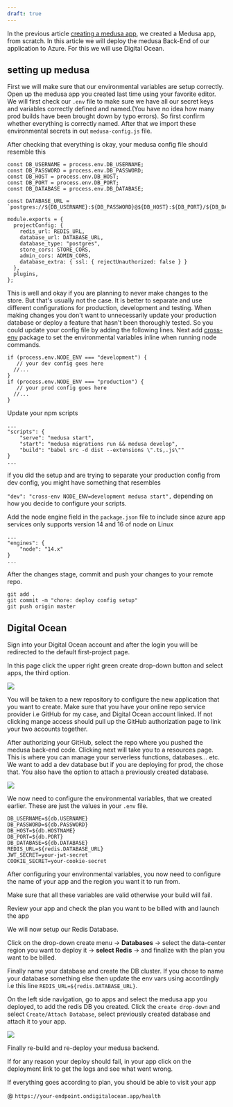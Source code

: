 ```yaml
---
draft: true
---
```


In the previous article [creating a medusa app]('./settings-up-a-medusa-app.md'), we created a Medusa app, from scratch. In this article we will deploy the medusa Back-End of our application to Azure. For this we will use Digital Ocean.

## setting up medusa

First we will make sure that our environmental variables are setup correctly. Open up the medusa app you created last time using your favorite editor. We will first check our `.env` file to make sure we have all our secret keys and variables correctly defined and named.(You have no idea how many prod builds have been brought down by typo errors). So first confirm whether everything is correctly named. After that we import these environmental secrets in out `medusa-config.js` file.

After checking that everything is okay, your medusa config file should resemble this

```shell
const DB_USERNAME = process.env.DB_USERNAME;
const DB_PASSWORD = process.env.DB_PASSWORD;
const DB_HOST = process.env.DB_HOST;
const DB_PORT = process.env.DB_PORT;
const DB_DATABASE = process.env.DB_DATABASE;

const DATABASE_URL = `postgres://${DB_USERNAME}:${DB_PASSWORD}@${DB_HOST}:${DB_PORT}/${DB_DATABASE}`;

module.exports = {
  projectConfig: {
    redis_url: REDIS_URL,
    database_url: DATABASE_URL,
    database_type: "postgres",
    store_cors: STORE_CORS,
    admin_cors: ADMIN_CORS,
    database_extra: { ssl: { rejectUnauthorized: false } }
  },
  plugins,
};
```

This is well and okay if you are planning to never make changes to the store. But that's usually not the case. It is better to separate and use different configurations for production, development and testing. When making changes you don't want to unnecessarily update your production database or deploy a feature that hasn't been thoroughly tested. So you could update your config file by adding the following lines. Next add [cross-env](https://www.npmjs.com/package/cross-env) package to set the environmental variables inline when running node commands.

```shell
if (process.env.NODE_ENV === "development") {
   // your dev config goes here
  //...
}
if (process.env.NODE_ENV === "production") {
   // your prod config goes here
  //...
}
```

Update your npm scripts

```shell
...
"scripts": {
    "serve": "medusa start",
    "start": "medusa migrations run && medusa develop",
    "build": "babel src -d dist --extensions \".ts,.js\""
}
...
```

if you did the setup and are trying to separate your production config from dev config, you might have something that resembles

`"dev": "cross-env NODE_ENV=development medusa start",` depending on how you decide to configure your scripts.

Add the node engine field in the `package.json` file to include since azure app services only supports version 14 and 16 of node on Linux

```shell
...
"engines": {
    "node": "14.x"
}
...
```

After the changes stage, commit and push your changes to your remote repo.

```shell
git add .
git commit -m "chore: deploy config setup"
git push origin master
```

## Digital Ocean

Sign into your Digital Ocean account and after the login you will be redirected to the default first-project page.

In this page click the upper right green create drop-down button and select apps, the third option.

![](/home/jimii/Documents/webcode/jimii/static/deploying-medusa-app/new-proj-digital-ocean-landing.jpg)

You will be taken to a new repository to configure the new application that you want to create. Make sure that you have your online repo service provider i.e GitHub for my case, and Digital Ocean account linked. If not clicking mange access should pull up the GitHub authorization page to link your two accounts together.

After authorizing your GitHub, select the repo where you pushed the medusa back-end code. Clicking next will take you to a resources page. This is where you can manage your serverless functions, databases... etc. We want to add a dev database but if you are deploying for prod, the chose that. You also have the option to attach a previously created database.

![](/home/jimii/Documents/webcode/jimii/static/deploying-medusa-app/DO-db-resource-attaching.jpg)

We now need to configure the environmental variables, that we created earlier. These are just the values in your `.env` file.

```shell
DB_USERNAME=${db.USERNAME}
DB_PASSWORD=${db.PASSWORD}
DB_HOST=${db.HOSTNAME}
DB_PORT=${db.PORT}
DB_DATABASE=${db.DATABASE}
REDIS_URL=${redis.DATABASE_URL}
JWT_SECRET=your-jwt-secret
COOKIE_SECRET=your-cookie-secret
```

After configuring your environmental variables, you now need to configure the name of your app and the region you want it to run from.

Make sure that all these variables are valid otherwise your build will fail.

Review your app and check the plan you want to be billed with and launch the app

We will now setup our Redis Database.

Click on the drop-down create menu -> **Databases** -> select the data-center region you want to deploy it -> **select Redis** -> and finalize with the plan you want to be billed.

Finally name your database and create the DB cluster. If you chose to name your database something else then update the env vars using accordingly i.e this line `REDIS_URL=${redis.DATABASE_URL}`.

On the left side navigation, go to apps and select the medusa app you deployed, to add the redis DB you created. Click the `create drop-down` and select `Create/Attach Database`, select previously created database and attach it to your app.

![](/home/jimii/Pictures/Screenshots/Screenshot_20220512233130.png)

Finally re-build and re-deploy your medusa backend.

If for any reason your deploy should fail, in your app click on the deployment link to get the logs and see what went wrong.

If everything goes according to plan, you should be able to visit your app

@ `https://your-endpoint.ondigitalocean.app/health`
